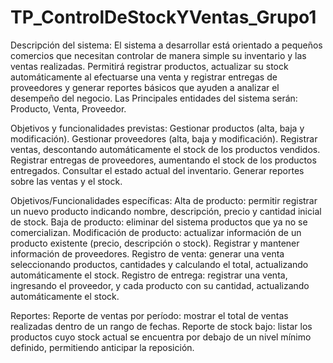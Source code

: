# TP_ControlDeStockYVentas_Grupo1
Descripción del sistema: El sistema a desarrollar está orientado a pequeños comercios que necesitan controlar de manera simple su inventario y las ventas realizadas. Permitirá registrar productos, actualizar su stock automáticamente al efectuarse una venta y registrar entregas de proveedores y generar reportes básicos que ayuden a analizar el desempeño del negocio.
Las Principales entidades del sistema serán: Producto, Venta, Proveedor. 

Objetivos y funcionalidades previstas: 
Gestionar productos (alta, baja y modificación).
Gestionar proveedores (alta, baja y modificación). 
Registrar ventas, descontando automáticamente el stock de los productos vendidos.
Registrar entregas de proveedores, aumentando el stock de los productos entregados. 
Consultar el estado actual del inventario.
Generar reportes sobre las ventas y el stock.

Objetivos/Funcionalidades específicas: 
Alta de producto: permitir registrar un nuevo producto indicando nombre, descripción, precio y cantidad inicial de stock.
Baja de producto: eliminar del sistema productos que ya no se comercializan.
Modificación de producto: actualizar información de un producto existente (precio, descripción o stock).
Registrar y mantener información de proveedores. 
Registro de venta: generar una venta seleccionando productos, cantidades y calculando el total, actualizando automáticamente el stock.
Registro de entrega: registrar una venta, ingresando el proveedor, y cada producto con su cantidad, actualizando automáticamente el stock. 

Reportes: 
Reporte de ventas por período: mostrar el total de ventas realizadas dentro de un rango de fechas. 
Reporte de stock bajo: listar los productos cuyo stock actual se encuentra por debajo de un nivel mínimo definido, permitiendo anticipar la reposición.
